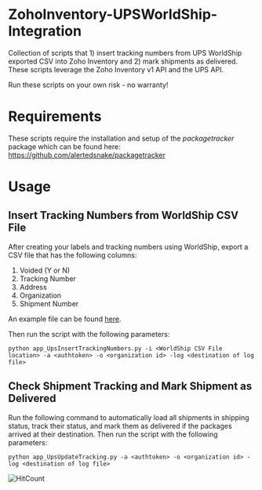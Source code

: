 # ZohoInventory-UPSWorldShip-Integration
Collection of scripts that 1) insert tracking numbers from UPS WorldShip exported CSV into Zoho Inventory and 2) mark shipments as delivered. These scripts leverage the Zoho Inventory v1 API and the UPS API.


Run these scripts on your own risk - no warranty!

# Requirements
These scripts require the installation and setup of the *packagetracker* package which can be found here: https://github.com/alertedsnake/packagetracker

# Usage
## Insert Tracking Numbers from WorldShip CSV File
After creating your labels and tracking numbers using WorldShip, export a CSV file that has the following columns:
1. Voided (Y or N)
2. Tracking Number
3. Address
4. Organization
5. Shipment Number

An example file can be found [here](https://github.com/Julian-Theis/ZohoInventory-UPSWorldShip-Integration/blob/master/files/UPS_WorldShip_Export.csv).

Then run the script with the following parameters:
```
python app_UpsInsertTrackingNumbers.py -i <WorldShip CSV File location> -a <authtoken> -o <organization id> -log <destination of log file>
```

## Check Shipment Tracking and Mark Shipment as Delivered
Run the following command to automatically load all shipments in shipping status, track their status, and mark them as delivered if the packages arrived at their destination.
Then run the script with the following parameters:
```
python app_UpsUpdateTracking.py -a <authtoken> -o <organization id> -log <destination of log file>
```

![HitCount](http://hits.dwyl.io/Julian-Theis/ZohoInventory-UPSWorldShip-Integration.svg)
